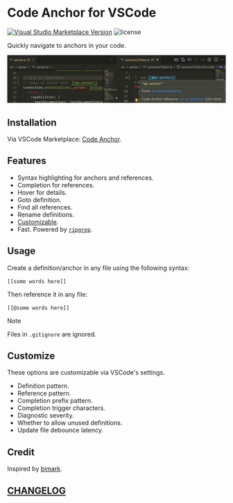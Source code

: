 # Code Anchor for VSCode

[![Visual Studio Marketplace Version](https://img.shields.io/visual-studio-marketplace/v/DiscreteTom.code-anchor?style=flat-square)](https://marketplace.visualstudio.com/items?itemName=DiscreteTom.code-anchor)
![license](https://img.shields.io/github/license/DiscreteTom/vscode-anchor?style=flat-square)

Quickly navigate to anchors in your code.

![demo](./img/demo.png)

## Installation

Via VSCode Marketplace: [Code Anchor](https://marketplace.visualstudio.com/items?itemName=DiscreteTom.code-anchor).

## Features

- Syntax highlighting for anchors and references.
- Completion for references.
- Hover for details.
- Goto definition.
- Find all references.
- Rename definitions.
- [Customizable](#customize).
- Fast. Powered by [`ripgrep`](https://github.com/BurntSushi/ripgrep).

## Usage

Create a definition/anchor in any file using the following syntax:

```
[[some words here]]
```

Then reference it in any file:

```
[[@some words here]]
```

> [!NOTE]
> Files in `.gitignore` are ignored.

## Customize

These options are customizable via VSCode's settings.

- Definition pattern.
- Reference pattern.
- Completion prefix pattern.
- Completion trigger characters.
- Diagnostic severity.
- Whether to allow unused definitions.
- Update file debounce latency.

## Credit

Inspired by [bimark](https://github.com/DiscreteTom/bimark).

## [CHANGELOG](./CHANGELOG.md)

